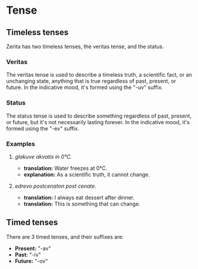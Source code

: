 # Tense

## Timeless tenses

Zerita has two timeless tenses, the veritas tense, and the status.

### Veritas

The veritas tense is used to describe a timeless truth, a scientific fact, or an unchanging state, anything that is true regardless of past, present, or future.
In the indicative mood, it's formed using the "-uv" suffix.

### Status

The status tense is used to describe something regardless of past, present, or future, but it's not necessarily lasting forever.
In the indicative mood, it's formed using the "-ev" suffix.

### Examples

1.  _glakuve akvatis in 0°C._

    - **translation:** Water freezes at 0°C.
    - **explanation:** As a scientific truth, it cannot change.

1.  _edrevo postcenaton post cenate._

    - **translation:** I always eat dessert after dinner.
    - **translation:** This is something that can change.

## Timed tenses

There are 3 timed tenses, and their suffixes are:

- **Present:** "-av"
- **Past:** "-iv"
- **Future:** "-ov"
